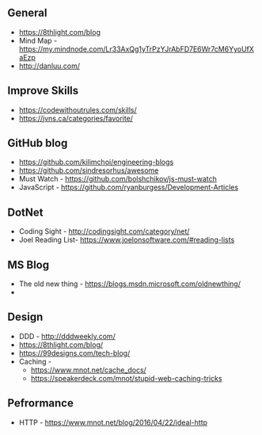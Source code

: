 ## General
* https://8thlight.com/blog
* Mind Map - https://my.mindnode.com/Lr33AxQg1yTrPzYJrAbFD7E6Wr7cM6YyoUfXaEzp
* http://danluu.com/

## Improve Skills 
* https://codewithoutrules.com/skills/
* https://jvns.ca/categories/favorite/

## GitHub blog 
* https://github.com/kilimchoi/engineering-blogs
* https://github.com/sindresorhus/awesome
* Must Watch - https://github.com/bolshchikov/js-must-watch
* JavaScript - https://github.com/ryanburgess/Development-Articles

## DotNet
* Coding Sight - http://codingsight.com/category/net/
* Joel Reading List-  https://www.joelonsoftware.com/#reading-lists

## MS Blog
* The old new thing - https://blogs.msdn.microsoft.com/oldnewthing/
* 


## Design
* DDD - http://dddweekly.com/
* https://8thlight.com/blog/
* https://99designs.com/tech-blog/
* Caching - 
  * https://www.mnot.net/cache_docs/
  * https://speakerdeck.com/mnot/stupid-web-caching-tricks

## Pefrormance
* HTTP - https://www.mnot.net/blog/2016/04/22/ideal-http
